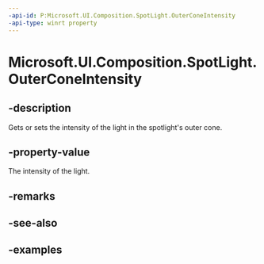 ```yaml
---
-api-id: P:Microsoft.UI.Composition.SpotLight.OuterConeIntensity
-api-type: winrt property
---
```


<!-- Property syntax.
public float OuterConeIntensity { get;  set; }
-->

# Microsoft.UI.Composition.SpotLight.OuterConeIntensity

## -description

Gets or sets the intensity of the light in the spotlight's outer cone.

## -property-value

The intensity of the light.

## -remarks

## -see-also

## -examples

